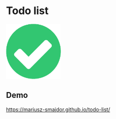 # Todo list

<img src="images/icon.png" alt="Checkmark icon" width="150"/>

## Demo

https://mariusz-smajdor.github.io/todo-list/
